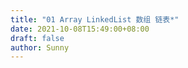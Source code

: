 ```yaml
---
title: "01 Array LinkedList 数组 链表*"
date: 2021-10-08T15:49:00+08:00
draft: false
author: Sunny
---
```




